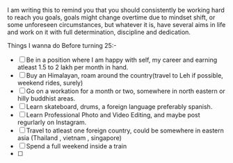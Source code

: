 I am writing this to remind you that you should consistently be working hard to reach you goals, 
goals might change overtime due to mindset shift, or some unforeseen circumstances, but whatever it is, have several aims in life and work on it with full determination, discipline and dedication. 


Things I wanna do Before turning 25:-
- [ ] Be in a position where I am happy with self, my career and earning atleast 1.5 to 2 lakh per month in hand. 
- [ ] Buy an Himalayan, roam around the country(travel to Leh if possible, weekend rides, surely)
- [ ] Go on a workation for a month or two, somewhere in north eastern or hilly buddhist areas. 
- [ ] Learn skateboard, drums, a foreign language preferably spanish. 
- [ ] Learn Professional Photo and Video Editing, and maybe post regurlarly on Instagram. 
- [ ] Travel to atleast one foreign country, could be somewhere in eastern asia (Thailand , vietnam , singapore)
- [ ] Spend a full weekend inside a train 
- [ ] 